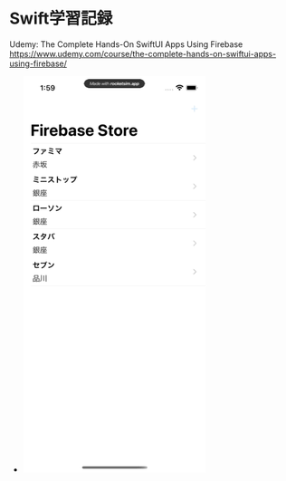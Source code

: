 # Swift学習記録  
Udemy: The Complete Hands-On SwiftUI Apps Using Firebase  
https://www.udemy.com/course/the-complete-hands-on-swiftui-apps-using-firebase/

- ![demo](https://github.com/YamamotoDesu/Firesbasetore/blob/main/FirebaseStore.gif)
